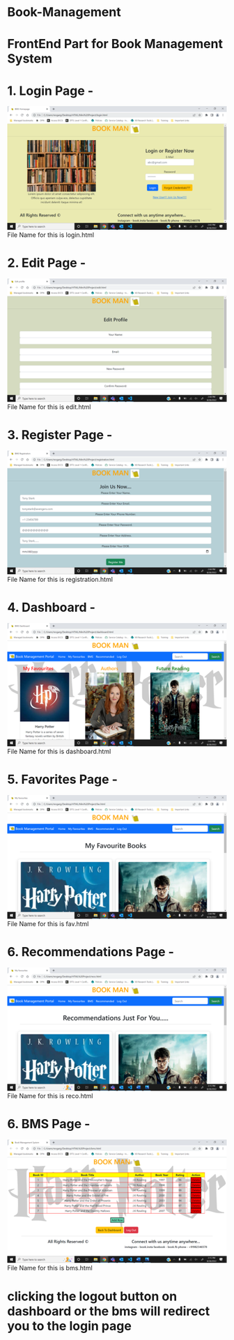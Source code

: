 # Book-Management
# FrontEnd Part for Book Management System

# 1. Login Page -
![Login Page, first page of interface](https://github.com/revantgarg/Book-Management/blob/main/Login.png)
File Name for this is login.html

# 2. Edit Page -
![Edit Page, To change Password](https://github.com/revantgarg/Book-Management/blob/main/Edit.png)
File Name for this is edit.html

# 3. Register Page -
![Register Page, To Join the Platform](https://github.com/revantgarg/Book-Management/blob/main/Register.png)
File Name for this is registration.html

# 4. Dashboard -
![After Login](https://github.com/revantgarg/Book-Management/blob/main/Dashboard.png)
File Name for this is dashboard.html

# 5. Favorites Page -
![Saved Books section / Favourites](https://github.com/revantgarg/Book-Management/blob/main/Favourites.png)
File Name for this is fav.html

# 6. Recommendations Page -
![Recommendations](https://github.com/revantgarg/Book-Management/blob/main/Recommendations.png)
File Name for this is reco.html


# 6. BMS Page -
![BMS](https://github.com/revantgarg/Book-Management/blob/main/BMS.png)
File Name for this is bms.html

# clicking the logout button on dashboard or the bms will redirect you to the login page

